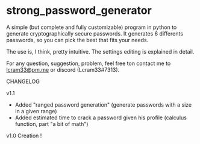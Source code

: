 # strong_password_generator
A simple (but complete and fully customizable) program in python to generate cryptographically secure passwords. It generates 6 differents passwords, so you can pick the best that fits
your needs.

The use is, I think, pretty intuitive. The settings editing is explained in detail.

For any question, suggestion, problem, feel free ton contact me to lcram33@pm.me or discord (Lcram33#7313).

CHANGELOG

v1.1
- Added "ranged password generation" (generate passwords with a size in a given range)
- Added estimated time to crack a password given his profile (calculus function, part "a bit of math")

v1.0
Creation !
